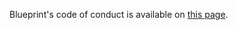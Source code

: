 Blueprint's code of conduct is available on [this page](https://github.com/BlueprintFramework/framework/blob/main/CODE_OF_CONDUCT.md).
